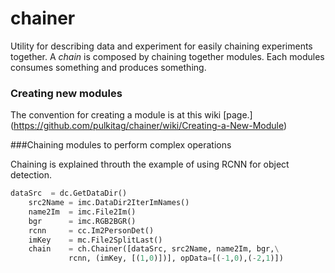 # chainer
Utility for describing data and experiment for easily chaining experiments together. A <i>chain</i> is composed by chaining together modules. Each modules consumes something and produces something. 

### Creating new modules
The convention for creating a module is at this wiki [page.] (https://github.com/pulkitag/chainer/wiki/Creating-a-New-Module)

###Chaining modules to perform complex operations

Chaining is explained throuth the example of using RCNN for object detection. 
```python
dataSrc  = dc.GetDataDir()
	src2Name = imc.DataDir2IterImNames()
	name2Im  = imc.File2Im()
	bgr      = imc.RGB2BGR()
	rcnn     = cc.Im2PersonDet()
	imKey    = mc.File2SplitLast()
	chain    = ch.Chainer([dataSrc, src2Name, name2Im, bgr,\
             rcnn, (imKey, [(1,0)])], opData=[(-1,0),(-2,1)])
```






